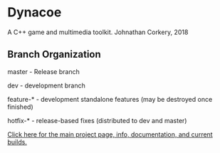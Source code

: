 Dynacoe
=======

A C++ game and multimedia toolkit.
Johnathan Corkery, 2018


Branch Organization
-------------------

master - Release branch

dev - development branch

feature-* - development standalone features (may be destroyed once finished)

hotfix-* - release-based fixes (distributed to dev and master)




[Click here for the main project page, info, documentation, and current 
builds.](http://coebeef.net/dynacoe/index.html)

